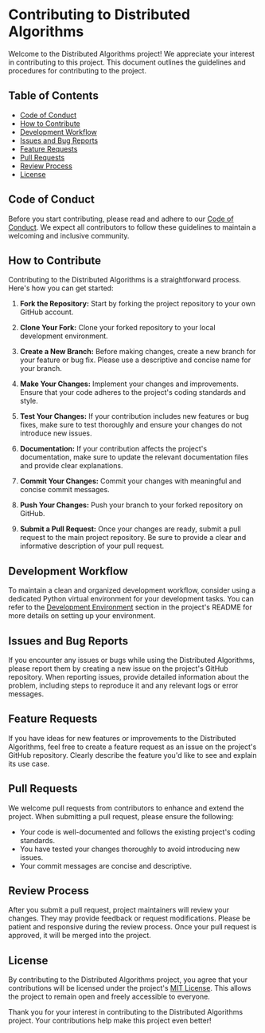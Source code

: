 # Contributing to Distributed Algorithms

Welcome to the Distributed Algorithms project! We appreciate your interest in contributing to this project. This document outlines the guidelines and procedures for contributing to the project.

## Table of Contents

- [Code of Conduct](#code-of-conduct)
- [How to Contribute](#how-to-contribute)
- [Development Workflow](#development-workflow)
- [Issues and Bug Reports](#issues-and-bug-reports)
- [Feature Requests](#feature-requests)
- [Pull Requests](#pull-requests)
- [Review Process](#review-process)
- [License](#license)

## Code of Conduct

Before you start contributing, please read and adhere to our [Code of Conduct](CODE_OF_CONDUCT.md). We expect all contributors to follow these guidelines to maintain a welcoming and inclusive community.

## How to Contribute

Contributing to the Distributed Algorithms is a straightforward process. Here's how you can get started:

1. **Fork the Repository:** Start by forking the project repository to your own GitHub account.

2. **Clone Your Fork:** Clone your forked repository to your local development environment.

3. **Create a New Branch:** Before making changes, create a new branch for your feature or bug fix. Please use a descriptive and concise name for your branch.

4. **Make Your Changes:** Implement your changes and improvements. Ensure that your code adheres to the project's coding standards and style.

5. **Test Your Changes:** If your contribution includes new features or bug fixes, make sure to test thoroughly and ensure your changes do not introduce new issues.

6. **Documentation:** If your contribution affects the project's documentation, make sure to update the relevant documentation files and provide clear explanations.

7. **Commit Your Changes:** Commit your changes with meaningful and concise commit messages.

8. **Push Your Changes:** Push your branch to your forked repository on GitHub.

9. **Submit a Pull Request:** Once your changes are ready, submit a pull request to the main project repository. Be sure to provide a clear and informative description of your pull request.

## Development Workflow

To maintain a clean and organized development workflow, consider using a dedicated Python virtual environment for your development tasks. You can refer to the [Development Environment](#development-environment) section in the project's README for more details on setting up your environment.

## Issues and Bug Reports

If you encounter any issues or bugs while using the Distributed Algorithms, please report them by creating a new issue on the project's GitHub repository. When reporting issues, provide detailed information about the problem, including steps to reproduce it and any relevant logs or error messages.

## Feature Requests

If you have ideas for new features or improvements to the Distributed Algorithms, feel free to create a feature request as an issue on the project's GitHub repository. Clearly describe the feature you'd like to see and explain its use case.

## Pull Requests

We welcome pull requests from contributors to enhance and extend the project. When submitting a pull request, please ensure the following:

- Your code is well-documented and follows the existing project's coding standards.
- You have tested your changes thoroughly to avoid introducing new issues.
- Your commit messages are concise and descriptive.

## Review Process

After you submit a pull request, project maintainers will review your changes. They may provide feedback or request modifications. Please be patient and responsive during the review process. Once your pull request is approved, it will be merged into the project.

## License

By contributing to the Distributed Algorithms project, you agree that your contributions will be licensed under the project's [MIT License](LICENSE). This allows the project to remain open and freely accessible to everyone.

Thank you for your interest in contributing to the Distributed Algorithms project. Your contributions help make this project even better!
